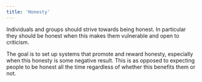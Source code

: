 ```yaml
---
title: 'Honesty'
---
```


Individuals and groups should strive towards being honest. In particular they should be honest when this makes them vulnerable and open to criticism.

The goal is to set up systems that promote and reward honesty, especially when this honesty is some negative result. This is as opposed to expecting people to be honest all the time regardless of whether this benefits them or not.
